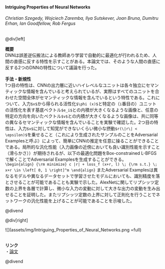 #### Intriguing Properties of Neural Networks
###### Christian Szegedy, Wojciech Zaremba, Ilya Sutskever, Joan Bruna, Dumitru Erhan, Ian Goodfellow, Rob Fergus

@div[left]

__概要__<br>
DNNは誤差逆伝搬法による教師あり学習で自動的に最適化が行われるため、人間の直感に反する特性を示すことがある。本論文では、そのような人間の直感に反する2つのDNNの特性について議論を行った。<br>
<br>
__手法・新規性__<br>
1つ目の特性は、CNNの出力層に近いハイレベルなユニットは各々独立にセマンティックな情報を含んでいると考えられているが、実際はすべてのユニットを合わせた空間全体がセマンティックな情報を含んでいるという特性である。これについて、入力`$x$`から得られる活性化`$\phi (x)$`と特定の（`i`番目の）ユニットの活性化を表す基底ベクトル`$e_i$`との内積が大きくなるような画像と、任意の特定の方向を向いたベクトル`$v$`との内積が大きくなるような画像は、共に同等の異なるセマンティックな情報を含んでいることを実験で確認した。2つ目の特性は、入力`$x$`に対して知覚ができないくらい微小な摂動`$r(\|r\| < \epsilon)$`を乗せること（これにより生成されたサンプルのことをAdversarial Examplesと呼ぶ）によって、簡単にCNNの推定を任意に操ることができることである。局所的な汎化性能（入力画像の近傍においても良い識別性能を示すこと（滑らかさ））が期待されるが、以下の最適化問題をBox-constrained L-BFGSで解くことでAdversarial Examplesを生成することができる。<br>
`\begin{align} {\rm minimize} c |r| + loss_f (x+r, l) \; {\rm s.t.} \; x+r \in \left[ 0, 1 \right]^m \end{align}`
またAdversarial Examplesは異なるモデルや異なるデータセットで学習させたモデルにおいても、識別精度を落とさせることが可能であることも実験で示した。AlexNetに関してリプシッツ定数の上界を各層で計算し、微小な入力の変動に対して大きな出力の変動を生み出せることを証明した。またリプシッツ定数の上界に対して正則化を行うことでネットワークの汎化性能を上げることが可能であることを示唆した。

@divend

@div[right]

![](assets/img/Intriguing_Properties_of_Neural_Networks.png =full)<br>
<br>

__リンク__<br>
・[論文](https://arxiv.org/pdf/1312.6199.pdf)<br>

@divend